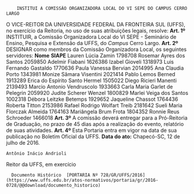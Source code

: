         INSTITUI A COMISSÃO ORGANIZADORA LOCAL DO VI SEPE DO CAMPUS CERRO LARGO  

 O VICE-REITOR DA UNIVERSIDADE FEDERAL DA FRONTEIRA SUL (UFFS), no exercício da Reitoria, no uso de suas atribuições legais, resolve:   **Art. 1º** INSTITUIR, a Comissão Organizadora Local do VI SEPE - Seminário de Ensino, Pesquisa e Extensão da UFFS, do *Campus* Cerro Largo.   **Art. 2º** DESIGNAR como membros da Comissão Organizadora Local, os seguintes servidores:     **Nome**    **SIAPE**      Lauren Lúcia Zamin   1798708     Rosemar Ayres dos Santos   2059850     Adelmir Fiabani   1626386     Izabel Gioveli   1318973     Luis Fernando Gastaldo   1770636     Paula Vanessa Bervian   2014995     Ana Claudia Porto   1343981     Monize Sâmara Visentini   2021414     Pablo Lemos Berned   1913289     Erica do Espírito Santo Hermel   1505022     Diego Ricieri Manenti   2139493     Marcio Antonio Vendruscolo   1933663     Carla Maria Garlet de Pelegrin   2059920     Judite Scherer Wenzel   1800829     Marlei Veiga dos Santos   1002318     Débora Leitzke Betemps   1929652     Jaqueline Chassot   1764436     Roberta Titton   2153986     Rafael Rodrigo Wolfart Treib   2181642     Sueli Maria Florczak Almeida   1764163     Mariângela Brum Frota   1804352     Ronnie Reus Schroeder   1466018       **Art. 3º** A comissão deverá entregar para a Pró-Reitoria de Graduação, no prazo de 45 dias após a realização do evento, relatório de suas atividades.   **Art. 4º** Esta Portaria entra em vigor na data de sua publicação no Boletim Oficial da UFFS.      **Data do ato:** Chapecó-SC, 12 de julho de 2016.   
 

    Antônio Inácio Andrioli   
 Reitor da UFFS, em exercício 

      Documento Histórico  [PORTARIA Nº 728/GR/UFFS/2016](https://www.uffs.edu.br/atos-normativos/portaria/gr/2016-0728/@@download/documento_historico)     
      